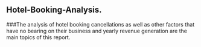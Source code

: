 ## Hotel-Booking-Analysis.

###The analysis of hotel booking cancellations as well as other factors that have no bearing
on their business and yearly revenue generation are the main topics of this report.

